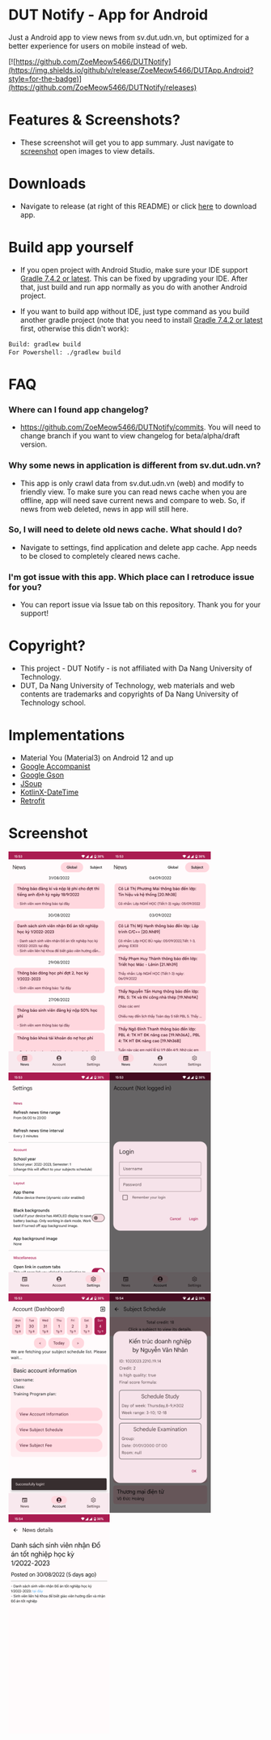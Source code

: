 # DUT Notify - App for Android
Just a Android app to view news from sv.dut.udn.vn, but optimized for a better experience for users on mobile instead of web.

[![https://github.com/ZoeMeow5466/DUTNotify](https://img.shields.io/github/v/release/ZoeMeow5466/DUTApp.Android?style=for-the-badge)](https://github.com/ZoeMeow5466/DUTNotify/releases)

# Features & Screenshots?
- These screenshot will get you to app summary. Just navigate to [screenshot](#screenshot) open images to view details.

# Downloads
- Navigate to release (at right of this README) or click [here](https://github.com/ZoeMeow5466/DUTNotify/releases) to download app.

# Build app yourself
- If you open project with Android Studio, make sure your IDE support [Gradle 7.4.2 or latest](https://gradle.org/releases/). This can be fixed by upgrading your IDE. After that, just build and run app normally as you do with another Android project.

- If you want to build app without IDE, just type command as you build another gradle project (note that you need to install [Gradle 7.4.2 or latest](https://gradle.org/releases/) first, otherwise this didn't work):

```
Build: gradlew build
For Powershell: ./gradlew build
```

# FAQ

### Where can I found app changelog?
- https://github.com/ZoeMeow5466/DUTNotify/commits. You will need to change branch if you want to view changelog for beta/alpha/draft version.

### Why some news in application is different from sv.dut.udn.vn?
- This app is only crawl data from sv.dut.udn.vn (web) and modify to friendly view. To make sure you can read news cache when you are offline, app will need save current news and compare to web. So, if news from web deleted, news in app will still here.

### So, I will need to delete old news cache. What should I do?
- Navigate to settings, find application and delete app cache. App needs to be closed to completely cleared news cache.

### I'm got issue with this app. Which place can I retroduce issue for you?
- You can report issue via Issue tab on this repository. Thank you for your support!

# Copyright?
- This project - DUT Notify - is not affiliated with Da Nang University of Technology. 
- DUT, Da Nang University of Technology, web materials and web contents are trademarks and copyrights of Da Nang University of Technology school.

# Implementations
- Material You (Material3) on Android 12 and up
- [Google Accompanist](https://github.com/google/accompanist)
- [Google Gson](https://github.com/google/gson)
- [JSoup](https://github.com/jhy/jsoup/)
- [KotlinX-DateTime](https://github.com/Kotlin/kotlinx-datetime)
- [Retrofit](https://github.com/square/retrofit)

# Screenshot

<img src="img/Screenshot_20220904-155315_DUT.png" alt="drawing" style="width:200px;"/><img src="img/Screenshot_20220904-155317_DUT.png" alt="drawing" style="width:200px;"/><img src="img/Screenshot_20220904-155327_DUT.png" alt="drawing" style="width:200px;"/><img src="img/Screenshot_20220904-155331_DUT.png" alt="drawing" style="width:200px;"/><img src="img/Screenshot_20220904-155346_DUT.png" alt="drawing" style="width:200px;"/><img src="img/Screenshot_20220904-155406_DUT.png" alt="drawing" style="width:200px;"/><img src="img/Screenshot_20220904-155451_DUT.png" alt="drawing" style="width:200px;"/>
